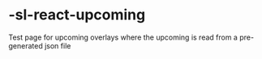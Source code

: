 # -sl-react-upcoming
Test page for upcoming overlays where the upcoming is read from a pre-generated json file
